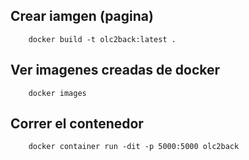 
## Crear iamgen (pagina)
```commandline
    docker build -t olc2back:latest .
```

## Ver imagenes creadas de docker
```commandline
    docker images
```

## Correr el contenedor
```commandline
    docker container run -dit -p 5000:5000 olc2back
```